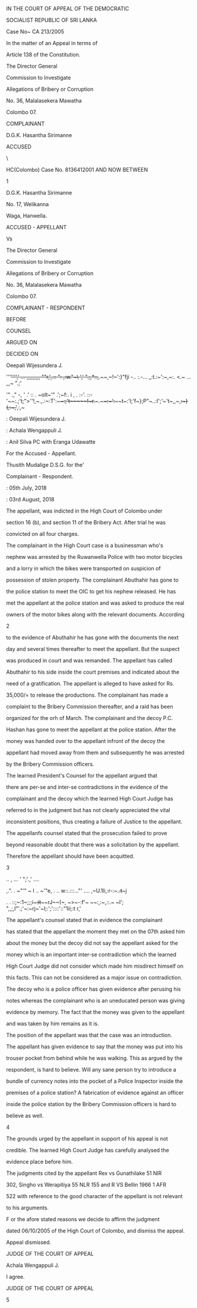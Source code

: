 IN THE COURT OF APPEAL OF THE DEMOCRATIC

SOCIALIST REPUBLIC OF SRI LANKA

Case No~ CA 213/2005

In the matter of an Appeal in terms of

Article 138 of the Constitution.

The Director General

Commission to Investigate

Allegations of Bribery or Corruption

No. 36, Malalasekera Mawatha

Colombo 07.

COMPLAINANT

D.G.K. Hasantha Sirimanne

ACCUSED

\

HC(Colombo) Case No. 8136412001 AND NOW BETWEEN

1

D.G.K. Hasantha Sirimanne

No. 17, Welikanna

Waga, Hanwella.

ACCUSED - APPELLANT

Vs

The Director General

Commission to Investigate

Allegations of Bribery or Corruption

No. 36, Malalasekera Mawatha

Colombo 07.

COMPLAINANT - RESPONDENT

BEFORE

COUNSEL

ARGUED ON

DECIDED ON

Oeepali Wijesundera J.

'''~~'''',' ... ,,,,,,,,, ""r,',.:: ": ,:w."~\ ',' ".;,*::,~~.~~,~!~':}"fji -.. :.-... _:t.:~':~,~:. <.~ ... _,~ ".;'

'" .," -, ' .' :: . ~oIt~'" .';~f:. i , . :-'. ::-'~~:.;'t;">''!,~.,.:~:T':~~~~:;'t~~~~~!~r.~~~.~~~~:~':~~~~t~:'l;'f~};P"~..:l';'~'t~,,~,~~:~}(,:~,'~~,:,~

: Oeepali Wijesundera J.

: Achala Wengappuli J.

: Anil Silva PC with Eranga Udawatte

For the Accused - Appellant.

Thusith Mudalige D.S.G. for the'

Complainant - Respondent.

: 05th July, 2018

: 03rd August, 2018

The appellant, was indicted in the High Court of Colombo under

section 16 (b), and section 11 of the Bribery Act. After trial he was

convicted on all four charges.

The complainant in the High Court case is a businessman who's

nephew was arrested by the Ruwanwella Police with two motor bicycles

and a lorry in which the bikes were transported on suspicion of

possession of stolen property. The complainant Abuthahir has gone to

the police station to meet the OIC to get his nephew released. He has

met the appellant at the police station and was asked to produce the real

owners of the motor bikes along with the relevant documents. According

2

to the evidence of Abuthahir he has gone with the documents the next

day and several times thereafter to meet the appellant. But the suspect

was produced in court and was remanded. The appellant has called

Abuthahir to his side inside the court premises and indicated about the

need of a gratification. The appellant is alleged to have asked for Rs.

35,000/= to release the productions. The complainant has made a

complaint to the Bribery Commission thereafter, and a raid has been

organized for the orh of March. The complainant and the decoy P.C.

Hashan has gone to meet the appellant at the police station. After the

money was handed over to the appellant infront of the decoy the

appellant had moved away from them and subsequently he was arrested

by the Bribery Commission officers.

The learned President's Counsel for the appellant argued that

there are per-se and inter-se contradictions in the evidence of the

complainant and the decoy which the learned High Court Judge has

referred to in the judgment but has not clearly appreciated the vital

inconsistent positions, thus creating a failure of Justice to the appellant.

The appellanfs counsel stated that the prosecution failed to prove

beyond reasonable doubt that there was a solicitation by the appellant.

Therefore the appellant should have been acquitted.

3

.. , ... ' ";'.,' ....

,.". . ~"'" ~ I .. ~'"e, . .. w::.:::..."' .... ,~U.1li,:r-:~.~~.t~~~j

. . ::;~:1~;;;i~~~:it~~~~rJ~~(~, ~>~-:f'~ ~~:,:~,::.~ ~l'; ",,;,I"'.;'~:~rj~'~l;:';'::::'::"1ii;:t r,'

The appellant's counsel stated that in evidence the complainant

has stated that the appellant the moment they met on the 07th asked him

about the money but the decoy did not say the appellant asked for the

money which is an important inter-se contradiction which the learned

High Court Judge did not consider which made him misdirect himself on

this facts. This can not be considered as a major issue on contradiction.

The decoy who is a police officer has given evidence after perusing his

notes whereas the complainant who is an uneducated person was giving

evidence by memory. The fact that the money was given to the appellant

and was taken by him remains as it is.

The position of the appellant was that the case was an introduction.

The appellant has given evidence to say that the money was put into his

trouser pocket from behind while he was walking. This as argued by the

respondent, is hard to believe. Will any sane person try to introduce a

bundle of currency notes into the pocket of a Police Inspector inside the

premises of a police station? A fabrication of evidence against an officer

inside the police station by the Bribery Commission officers is hard to

believe as well.

4

The grounds urged by the appellant in support of his appeal is not

credible. The learned High Court Judge has carefully analysed the

evidence place before him.

The judgments cited by the appellant Rex vs Gunathilake 51 NlR

302, Singho vs Werapitiya 55 NLR 155 and R VS Bellin 1966 1 AFR

522 with reference to the good character of the appellant is not relevant

to his arguments.

F or the afore stated reasons we decide to affirm the judgment

dated 06/10/2005 of the High Court of Colombo, and dismiss the appeal.

Appeal dismissed.

JUDGE OF THE COURT OF APPEAL

Achala Wengappuli J.

I agree.

JUDGE OF THE COURT OF APPEAL

5